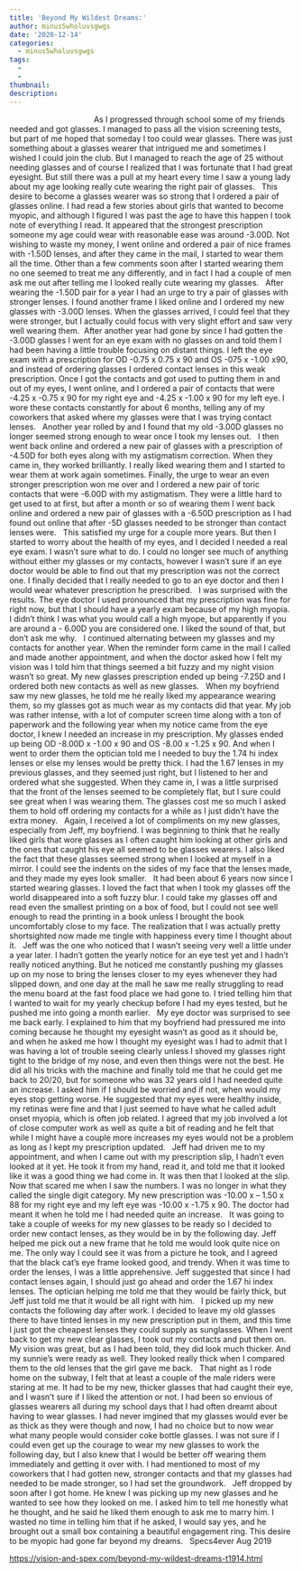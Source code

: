 ```yaml
---
title: 'Beyond My Wildest Dreams:'
author: minus5wholuvsgwgs
date: '2020-12-14'
categories:
  - minus5wholuvsgwgs
tags:
  - 
  - 
thumbnail: 
description: 
---
```


                                     
As I progressed through school some of my friends needed and got glasses. I managed to pass all the vision screening tests, but part of me hoped that someday I too could wear glasses. There was just something about a glasses wearer that intrigued me and sometimes I wished I could join the club. But I managed to reach the age of 25 without needing glasses and of course I realized that I was fortunate that I had great eyesight. But still there was a pull at my heart every time I saw a young lady about my age looking really cute wearing the right pair of glasses.
 
This desire to become a glasses wearer was so strong that I ordered a pair of glasses online. I had read a few stories about girls that wanted to become myopic, and although I figured I was past the age to have this happen I took note of everything I read. It appeared that the strongest prescription someone my age could wear with reasonable ease was around -3.00D. Not wishing to waste my money, I went online and ordered a pair of nice frames with -1.50D lenses, and after they came in the mail, I started to wear them all the time. Other than a few comments soon after I started wearing them no one seemed to treat me any differently, and in fact I had a couple of men ask me out after telling me I looked really cute wearing my glasses.
 
After wearing the -1.50D pair for a year I had an urge to try a pair of glasses with stronger lenses. I found another frame I liked online and I ordered my new glasses with -3.00D lenses. When the glasses arrived, I could feel that they were stronger, but I actually could focus with very slight effort and saw very well wearing them.  After another year had gone by since I had gotten the -3.00D glasses I went for an eye exam with no glasses on and told them I had been having a little trouble focusing on distant things. I left the eye exam with a prescription for OD -0.75 x 0.75 x 90 and OS -075 x -1.00 x90, and instead of ordering glasses I ordered contact lenses in this weak prescription. Once I got the contacts and got used to putting them in and out of my eyes, I went online, and I ordered a pair of contacts that were -4.25 x -0.75 x 90 for my right eye and -4.25 x -1.00 x 90 for my left eye. I wore these contacts constantly for about 6 months, telling any of my coworkers that asked where my glasses were that I was trying contact lenses.
 
Another year rolled by and I found that my old -3.00D glasses no longer seemed strong enough to wear once I took my lenses out.   I then went back online and ordered a new pair of glasses with a prescription of -4.50D for both eyes along with my astigmatism correction. When they came in, they worked brilliantly. I really liked wearing them and I started to wear them at work again sometimes. Finally, the urge to wear an even stronger prescription won me over and I ordered a new pair of toric contacts that were -6.00D with my astigmatism. They were a little hard to get used to at first, but after a month or so of wearing them I went back online and ordered a new pair of glasses with a -6.50D prescription as I had found out online that after -5D glasses needed to be stronger than contact lenses were.
 
This satisfied my urge for a couple more years. But then I started to worry about the health of my eyes, and I decided I needed a real eye exam. I wasn’t sure what to do. I could no longer see much of anything without either my glasses or my contacts, however I wasn’t sure if an eye doctor would be able to find out that my prescription was not the correct one. I finally decided that I really needed to go to an eye doctor and then I would wear whatever prescription he prescribed.
 
I was surprised with the results. The eye doctor I used pronounced that my prescription was fine for right now, but that I should have a yearly exam because of my high myopia. I didn’t think I was what you would call a high myope, but apparently if you are around a - 6.00D you are considered one. I liked the sound of that, but don’t ask me why.
 
I continued alternating between my glasses and my contacts for another year. When the reminder form came in the mail I called and made another appointment, and when the doctor asked how I felt my vision was I told him that things seemed a bit fuzzy and my night vision wasn’t so great. My new glasses prescription ended up being -7.25D and I ordered both new contacts as well as new glasses.
 
When my boyfriend saw my new glasses, he told me he really liked my appearance wearing them, so my glasses got as much wear as my contacts did that year. My job was rather intense, with a lot of computer screen time along with a ton of paperwork and the following year when my notice came from the eye doctor, I knew I needed an increase in my prescription. My glasses ended up being OD -8.00D x -1.00 x 90 and OS -8.00 x -1.25 x 90. And when I went to order them the optician told me I needed to buy the 1.74 hi index lenses or else my lenses would be pretty thick. I had the 1.67 lenses in my previous glasses, and they seemed just right, but I listened to her and ordered what she suggested. When they came in, I was a little surprised that the front of the lenses seemed to be completely flat, but I sure could see great when I was wearing them. The glasses cost me so much I asked them to hold off ordering my contacts for a while as I just didn’t have the extra money. 
 
Again, I received a lot of compliments on my new glasses, especially from Jeff, my boyfriend. I was beginning to think that he really liked girls that wore glasses as I often caught him looking at other girls and the ones that caught his eye all seemed to be glasses wearers. I also liked the fact that these glasses seemed strong when I looked at myself in a mirror. I could see the indents on the sides of my face that the lenses made, and they made my eyes look smaller.
 
It had been about 6 years now since I started wearing glasses. I loved the fact that when I took my glasses off the world disappeared into a soft fuzzy blur. I could take my glasses off and read even the smallest printing on a box of food, but I could not see well enough to read the printing in a book unless I brought the book uncomfortably close to my face. The realization that I was actually pretty shortsighted now made me tingle with happiness every time I thought about it.
 
Jeff was the one who noticed that I wasn’t seeing very well a little under a year later. I hadn’t gotten the yearly notice for an eye test yet and I hadn’t really noticed anything. But he noticed me constantly pushing my glasses up on my nose to bring the lenses closer to my eyes whenever they had slipped down, and one day at the mall he saw me really struggling to read the menu board at the fast food place we had gone to. I tried telling him that I wanted to wait for my yearly checkup before I had my eyes tested, but he pushed me into going a month earlier.
 
My eye doctor was surprised to see me back early. I explained to him that my boyfriend had pressured me into coming because he thought my eyesight wasn’t as good as it should be, and when he asked me how I thought my eyesight was I had to admit that I was having a lot of trouble seeing clearly unless I shoved my glasses right tight to the bridge of my nose, and even then things were not the best. He did all his tricks with the machine and finally told me that he could get me back to 20/20, but for someone who was 32 years old I had needed quite an increase. I asked him if I should be worried and if not, when would my eyes stop getting worse. He suggested that my eyes were healthy inside, my retinas were fine and that I just seemed to have what he called adult onset myopia, which is often job related. I agreed that my job involved a lot of close computer work as well as quite a bit of reading and he felt that while I might have a couple more increases my eyes would not be a problem as long as I kept my prescription updated.
 
Jeff had driven me to my appointment, and when I came out with my prescription slip, I hadn’t even looked at it yet. He took it from my hand, read it, and told me that it looked like it was a good thing we had come in. It was then that I looked at the slip. Now that scared me when I saw the numbers. I was no longer in what they called the single digit category. My new prescription was -10.00 x – 1.50 x 88 for my right eye and my left eye was -10.00 x -1.75 x 90. The doctor had meant it when he told me I had needed quite an increase.
 
It was going to take a couple of weeks for my new glasses to be ready so I decided to order new contact lenses, as they would be in by the following day. Jeff helped me pick out a new frame that he told me would look quite nice on me. The only way I could see it was from a picture he took, and I agreed that the black cat’s eye frame looked good, and trendy. When it was time to order the lenses, I was a little apprehensive. Jeff suggested that since I had contact lenses again, I should just go ahead and order the 1.67 hi index lenses. The optician helping me told me that they would be fairly thick, but Jeff just told me that it would be all right with him.
 
I picked up my new contacts the following day after work. I decided to leave my old glasses there to have tinted lenses in my new prescription put in them, and this time I just got the cheapest lenses they could supply as sunglasses. When I went back to get my new clear glasses, I took out my contacts and put them on. My vision was great, but as I had been told, they did look much thicker. And my sunnie’s were ready as well. They looked really thick when I compared them to the old lenses that the girl gave me back.
 
That night as I rode home on the subway, I felt that at least a couple of the male riders were staring at me. It had to be my new, thicker glasses that had caught their eye, and I wasn’t sure if I liked the attention or not. I had been so envious of glasses wearers all during my school days that I had often dreamt about having to wear glasses. I had never imgined that my glasses would ever be as thick as they were though and now, I had no choice but to now wear what many people would consider coke bottle glasses. I was not sure if I could even get up the courage to wear my new glasses to work the following day, but I also knew that I would be better off wearing them immediately and getting it over with. I had mentioned to most of my coworkers that I had gotten new, stronger contacts and that my glasses had needed to be made stronger, so I had set the groundwork.
 
Jeff dropped by soon after I got home. He knew I was picking up my new glasses and he wanted to see how they looked on me. I asked him to tell me honestly what he thought, and he said he liked them enough to ask me to marry him. I wasted no time in telling him that if he asked, I would say yes, and he brought out a small box containing a beautiful engagement ring. This desire to be myopic had gone far beyond my dreams.
 
Specs4ever
Aug 2019
 

https://vision-and-spex.com/beyond-my-wildest-dreams-t1914.html

